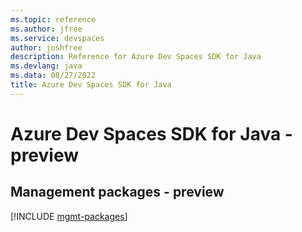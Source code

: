 ```yaml
---
ms.topic: reference
ms.author: jfree
ms.service: devspaces
author: joshfree
description: Reference for Azure Dev Spaces SDK for Java
ms.devlang: java
ms.data: 08/27/2022
title: Azure Dev Spaces SDK for Java
---
```

# Azure Dev Spaces SDK for Java - preview

## Management packages - preview
[!INCLUDE [mgmt-packages](dev-spaces-mgmt-index.md)]